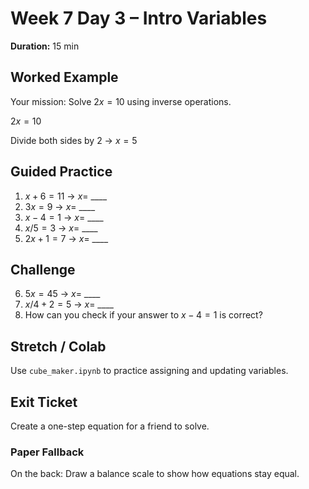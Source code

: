 # Week 7 Day 3 – Intro Variables

**Duration:** 15 min

## Worked Example
Your mission: Solve $2x = 10$ using inverse operations.

$2x = 10$

Divide both sides by 2 → $x = 5$

## Guided Practice
1. $x + 6 = 11$ → $x =$ ____
2. $3x = 9$ → $x =$ ____
3. $x - 4 = 1$ → $x =$ ____
4. $x / 5 = 3$ → $x =$ ____
5. $2x + 1 = 7$ → $x =$ ____

## Challenge
6. $5x = 45$ → $x =$ ____
7. $x/4 + 2 = 5$ → $x =$ ____
8. How can you check if your answer to $x - 4 = 1$ is correct?

## Stretch / Colab
Use `cube_maker.ipynb` to practice assigning and updating variables.

## Exit Ticket
Create a one-step equation for a friend to solve.

### Paper Fallback
On the back: Draw a balance scale to show how equations stay equal.
